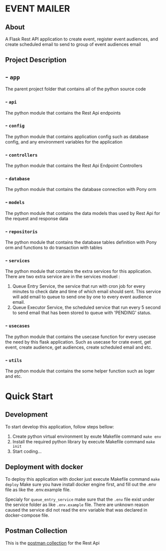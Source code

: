 # EVENT MAILER

## About
A Flask Rest API application to create event, register event audiences, and create scheduled email to send to group of event audiences email

## Project Description
## - ```app```
The parent project folder that contains all of the python source code

### - ```api```
The python module that contains the Rest Api endpoints
### - ```config```
The python module that contains application config such as database config, and any environment variables for the application
### - ```controllers```
The python module that contains the Rest Api Endpoint Controllers
### - ```database```
The python module that contains the database connection with Pony orm
### - ```models```
The python module that contains the data models thas used by Rest Api for the request and response data
### - ```repositoris```
The python module that contains the database tables definition with Pony orm and functions to do transaction with tables
### - ```services```
The python module that contains the extra services for this application. There are two extra service are in the services moduel :
1. Queue Entry Service, the service that run with cron job for every minutes to check date and time of which email should sent. This service will add email to queue to send one by one to every event audience email.
2. Queue Executor Service, the scheduled service that run  every 5 second to send email that has been stored to queue with 'PENDING' status. 
### - ```usecases```
The python module that contains the usecase function for every usecase the need by this flask application. Such as usecase for crate event, get event, create audience, get audiences, create scheduled email and etc.
### - ```utils```
The python module that contains the some helper function such as loger and etc.

# Quick Start
## Development
To start develop this application, follow steps bellow:
1. Create python virtual environment by exute Makefile command
    ```make env```
2. Install the required python library by execute Makefile command
    ```make init```
3. Start coding...

## Deployment with docker
To deploy this application with docker just execute Makefile command
```make deploy```
Make sure you have install docker engine first, and fill out the .env file as like the .env.example file.

Specialy for ```queue_entry_service``` make sure that the ```.env``` file exist under the service folder as like ```.env.example``` file. There are unknown reason caused the service did not read the env variable that was declared in docker-compose file.

## Postman Collection
  This is the [postman collection](https://api.postman.com/collections/6659073-5636e8b2-65ca-468e-9897-84c88ad92d49?access_key=PMAT-01GR8XHZ09C2GE6AWTX4PF0AW4) for the Rest Api
 
